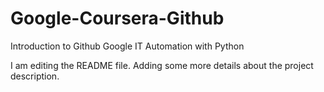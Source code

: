 # Google-Coursera-Github
Introduction to Github Google IT Automation with Python

I am editing the README file. Adding some more details about the project description.
